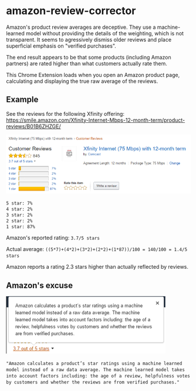 # amazon-review-corrector

Amazon's product review averages are deceptive.  They use a machine-learned model without providing the details of the weighting, which is not transparent.  It seems to agressively dismiss older reviews and place superficial emphasis on "verified purchases".

The end result appears to be that some products (including Amazon partners) are rated higher than what customers actually rate them.

This Chrome Extension loads when you open an Amazon product page, calculating and displaying the true raw average of the reviews.

## Example

See the reviews for the following Xfinity offering: https://smile.amazon.com/Xfinity-Internet-Mbps-12-month-term/product-reviews/B01B6ZHZGE/

![Xfinity Review Screenshot](xfinity-review-screenshot.png)

````
5 star: 7%
4 star: 2%
3 star: 2%
2 star: 2%
1 star: 87%
````

Amazon's reported rating: ````3.7/5 stars````

Actual average: ````((5*7)+(4*2)+(3*2)+(2*2)+(1*87))/100 = 140/100 = 1.4/5 stars````

Amazon reports a rating 2.3 stars higher than actually reflected by reviews.

## Amazon's excuse
![Machine-learned Model](machine-learning-model.png)

````"Amazon calculates a product’s star ratings using a machine learned model instead of a raw data average. The machine learned model takes into account factors including: the age of a review, helpfulness votes by customers and whether the reviews are from verified purchases."````
